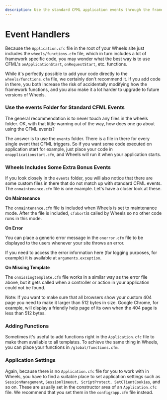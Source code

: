 ```yaml
---
description: Use the standard CFML application events through the framework.
---
```


# Event Handlers

Because the `Application.cfc` file in the root of your Wheels site just includes the `wheels/functions.cfm` file, which in turn includes a lot of framework specific code, you may wonder what the best way is to use CFML's `onApplicationStart`, `onRequestStart`, etc. functions.

While it's perfectly possible to add your code directly to the `wheels/functions.cfm` file, we certainly don't recommend it. If you add code in there, you both increase the risk of accidentally modifying how the framework functions, and you also make it a lot harder to upgrade to future versions of Wheels.

### Use the events Folder for Standard CFML Events

The general recommendation is to never touch any files in the wheels folder. OK, with that little warning out of the way, how does one go about using the CFML events?

The answer is to use the `events` folder. There is a file in there for every single event that CFML triggers. So if you want some code executed on application start for example, just place your code in `onapplicationstart.cfm`, and Wheels will run it when your application starts.

### Wheels Includes Some Extra Bonus Events

If you look closely in the `events` folder, you will also notice that there are some custom files in there that do not match up with standard CFML events. The `onmaintenance.cfm` file is one example. Let's have a closer look at these.

**On Maintenance**

The `onmaintenance.cfm` file is included when Wheels is set to maintenance mode. After the file is included, `cfabort`is called by Wheels so no other code runs in this mode.

**On Error**

You can place a generic error message in the `onerror.cfm` file to be displayed to the users whenever your site throws an error.

If you need to access the error information here (for logging purposes, for example) it is available at `arguments.exception`.

**On Missing Template**

The `onmissingtemplate.cfm` file works in a similar way as the error file above, but it gets called when a controller or action in your application could not be found.

Note: If you want to make sure that all browsers show your custom 404 page you need to make it larger than 512 bytes in size. Google Chrome, for example, will display a friendly help page of its own when the 404 page is less than 512 bytes.

### Adding Functions

Sometimes it's useful to add functions right in the `Application.cfc` file to make them available to all templates. To achieve the same thing in Wheels, you can place your functions in `/global/functions.cfm`.

### Application Settings

Again, because there is no `Application.cfc` file for you to work with in Wheels, you have to find a suitable place to set application settings such as `SessionManagement`, `SessionTimeout, ScriptProtect, SetClientCookies`, and so on. These are usually set in the constructor area of an `Application.cfc` file. We recommend that you set them in the `config/app.cfm` file instead.
